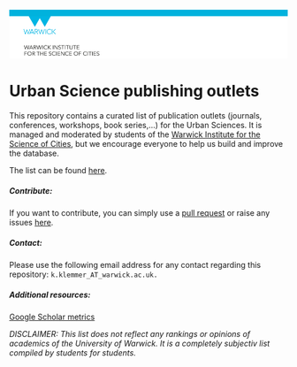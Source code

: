 ![logo](https://github.com/konstantinklemmer/urbanscience/raw/master/logo.PNG)

# Urban Science publishing outlets

This repository contains a curated list of publication outlets (journals, conferences, workshops, book series,...) for the Urban Sciences. It is managed and moderated by students of the [Warwick Institute for the Science of Cities](https://www.wisc.warwick.ac.uk/), but we encourage everyone to help us build and improve the database.

The list can be found [here](https://github.com/konstantinklemmer/urbanscience/blob/master/list.md).

##### Contribute:
If you want to contribute, you can simply use a [pull request](https://github.com/konstantinklemmer/urbanscience/pulls) or raise any issues [here](https://github.com/konstantinklemmer/urbanscience/issues).

##### Contact:
Please use the following email address for any contact regarding this repository: `k.klemmer_AT_warwick.ac.uk.`

##### Additional resources:
[Google Scholar metrics](https://scholar.google.co.uk/citations?view_op=top_venues&hl=en)

*DISCLAIMER: This list does not reflect any rankings or opinions of academics of the University of Warwick. It is a completely subjectiv list compiled by students for students.*
